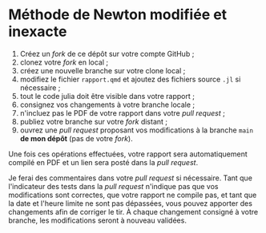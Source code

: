 # Méthode de Newton modifiée et inexacte

1. Créez un *fork* de ce dépôt sur votre compte GitHub ;
2. clonez votre *fork* en local ;
3. créez une nouvelle branche sur votre clone local ;
4. modifiez le fichier `rapport.qmd` et ajoutez des fichiers source `.jl` si nécessaire ;
5. tout le code julia doit être visible dans votre rapport ;
6. consignez vos changements à votre branche locale ;
7. n'incluez pas le PDF de votre rapport dans votre *pull request* ;
8. publiez votre branche sur votre *fork* distant ;
9. ouvrez une *pull request* proposant vos modifications à la branche `main` **de mon dépôt** (pas de votre *fork*).

Une fois ces opérations effectuées, votre rapport sera automatiquement compilé en PDF et un lien sera posté dans la *pull request*.

Je ferai des commentaires dans votre *pull request* si nécessaire.
Tant que l'indicateur des tests dans la *pull request* n'indique pas que vos modifications sont correctes, que votre rapport ne compile pas, et tant que la date et l'heure limite ne sont pas dépassées, vous pouvez apporter des changements afin de corriger le tir.
À chaque changement consigné à votre branche, les modifications seront à nouveau validées.
